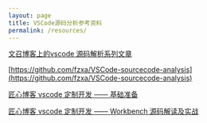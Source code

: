```yaml
---
layout: page
title: VSCode源码分析参考资料
permalink: /resources/
---
```


[文召博客上的vscode 源码解析系列文章](https://www.wendell.fun/tags/vscode)

[https://github.com/fzxa/VSCode-sourcecode-analysis](https://github.com/fzxa/VSCode-sourcecode-analysis)

[匠心博客 vscode 定制开发 —— 基础准备](https://zhaomenghuan.js.org/blog/vscode-custom-development-basic-preparation.html)

[匠心博客 vscode 定制开发 —— Workbench 源码解读及实战](https://zhaomenghuan.js.org/blog/vscode-workbench-source-code-interpretation.html)

